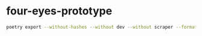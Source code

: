# four-eyes-prototype

```bash
poetry export --without-hashes --without dev --without scraper --format=requirements.txt > requirements.txt
```
